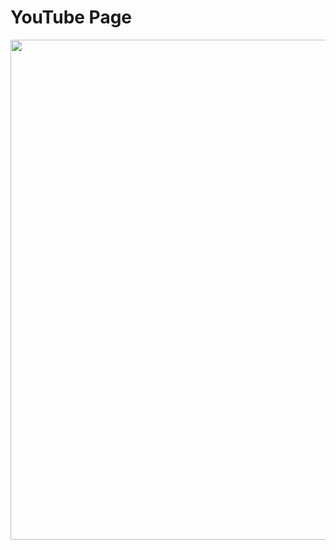 <tabel>

# YouTube Page
  <a href="https://www.davidarcher.tech/mimicked-youtube" target="_blank">
    <img width="800" src="https://user-images.githubusercontent.com/101377287/196084348-9a3375ca-0867-4765-89ca-7e1526c4ed20.png"/>
  </a>
  </table
